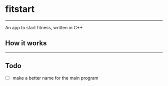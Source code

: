 # fitstart

---

An app to start fitness, written in C++

## How it works

---

## Todo
- [ ] make a better name for the main program
